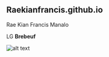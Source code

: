 ## Raekianfrancis.github.io
Rae Kian Francis Manalo

LG **Brebeuf**

![alt text](https://user-images.githubusercontent.com/122418817/212207114-027570af-9f94-4834-8836-98ddc9b1c466.png)
